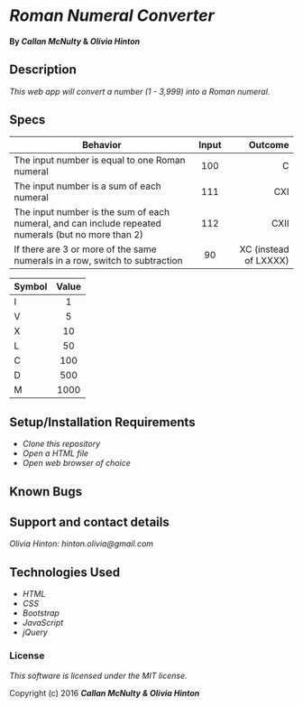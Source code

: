 # _Roman Numeral Converter_

#### By _**Callan McNulty**_ & _**Olivia Hinton**_

## Description

_This web app will convert a number (1 - 3,999) into a Roman numeral._

## Specs
| Behavior        | Input           | Outcome  |
| ------------- |:-------------:| -----:|
| The input number is equal to one Roman numeral | 100 | C |
| The input number is a sum of each numeral | 111 | CXI |
| The input number is the sum of each numeral, and can include repeated numerals (but no more than 2) | 112 | CXII |
| If there are 3 or more of the same numerals in a row, switch to subtraction | 90 | XC (instead of LXXXX) |

| Symbol        | Value           |
| ------------- |:-------------:|
| I | 1 |
| V | 5 |
| X | 10 |
| L | 50 |
| C | 100 |
| D | 500 |
| M | 1000 |


## Setup/Installation Requirements

* _Clone this repository_
* _Open a HTML file_
* _Open web browser of choice_

## Known Bugs



## Support and contact details

_Olivia Hinton: hinton.olivia@gmail.com_

## Technologies Used

* _HTML_
* _CSS_
* _Bootstrap_
* _JavaScript_
* _jQuery_

### License

*This software is licensed under the MIT license.*

Copyright (c) 2016 **_Callan McNulty & Olivia Hinton_**

